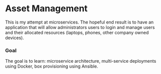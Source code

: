 # Asset Management

This is my attempt at microservices. 
The hopeful end result is to have an application that will allow administrators 
users to login and manage users and their allocated resources (laptops, phones, 
other company owned devices).

### Goal

The goal is to learn: microservice architecture, multi-service deployments using
 Docker, box provisioning using Ansible.


